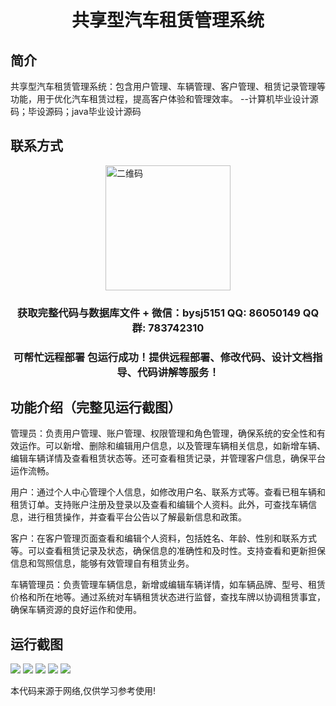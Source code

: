 <p><h1 align="center">共享型汽车租赁管理系统</h1></p>

## 简介
共享型汽车租赁管理系统：包含用户管理、车辆管理、客户管理、租赁记录管理等功能，用于优化汽车租赁过程，提高客户体验和管理效率。    --计算机毕业设计源码；毕设源码；java毕业设计源码


## 联系方式
<img src="https://bs-1329754181.cos.ap-shanghai.myqcloud.com/wx.jpg" alt="二维码" style="display: block; margin: 0 auto;" width="200px">
<p><h3 align="center">获取完整代码与数据库文件 + 微信：bysj5151 QQ: 86050149 QQ群: 783742310</h3></p>
<p><h3 align="center">可帮忙远程部署 包运行成功！提供远程部署、修改代码、设计文档指导、代码讲解等服务！</h3></p>

## 功能介绍（完整见运行截图）
管理员：负责用户管理、账户管理、权限管理和角色管理，确保系统的安全性和有效运作。可以新增、删除和编辑用户信息，以及管理车辆相关信息，如新增车辆、编辑车辆详情及查看租赁状态等。还可查看租赁记录，并管理客户信息，确保平台运作流畅。

用户：通过个人中心管理个人信息，如修改用户名、联系方式等。查看已租车辆和租赁订单。支持账户注册及登录以及查看和编辑个人资料。此外，可查找车辆信息，进行租赁操作，并查看平台公告以了解最新信息和政策。

客户：在客户管理页面查看和编辑个人资料，包括姓名、年龄、性别和联系方式等。可以查看租赁记录及状态，确保信息的准确性和及时性。支持查看和更新担保信息和驾照信息，能够有效管理自有租赁业务。

车辆管理员：负责管理车辆信息，新增或编辑车辆详情，如车辆品牌、型号、租赁价格和所在地等。通过系统对车辆租赁状态进行监督，查找车牌以协调租赁事宜，确保车辆资源的良好运作和使用。


## 运行截图
![](imgs/588112-20220106234318962-1239559708.png)
![](imgs/588112-20220106234325398-135068979.png)
![](imgs/588112-20220106234331296-1716382281.png)
![](imgs/588112-20220106234338567-1073087833.png)
![](imgs/588112-20220106234345362-607900425.png)

<p>本代码来源于网络,仅供学习参考使用!</p>
